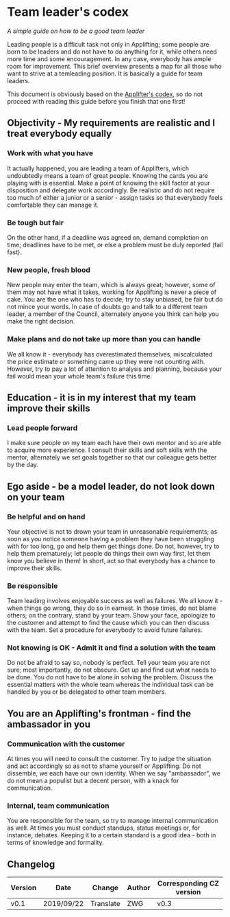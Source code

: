 # Team leader's codex

_A simple guide on how to be a good team leader_

Leading people is a difficult task not only in Applifting; some people are born to be leaders and do not have to do anything for it, while others need more time and some encouragement. In any case, everybody has ample room for improvement. This brief overview presents a map for all those who want to strive at a temleading position. It is basically a guide for team leaders.

This document is obviously based on the [Applifter's codex](./kodex-appliftera-en.md), so do not proceed with reading this guide before you finish that one first!

## Objectivity - My requirements are realistic and I treat everybody equally

### Work with what you have

It actually happened, you are leading a team of Applifters, which undoubtedly means a team of great people. Knowing the cards you are playing with is essential.
Make a point of knowing the skill factor at your disposition and delegate work accordingly. Be realistic and do not require too much of either a junior or a senior - assign tasks so that everybody feels comfortable they can manage it.

### Be tough but fair

On the other hand, if a deadline was agreed on, demand completion on time; deadlines have to be met, or else a problem must be duly reported (fail fast).

### New people, fresh blood

New people may enter the team, which is always great; however, some of them may not have what it takes, working for Applifting is never a piece of cake. You are the one who has to decide; try to stay unbiased, be fair but do not mince your words. In case of doubts go and talk to a different team leader, a member of the Council, alternately anyone you think can help you make the right decision.

### Make plans and do not take up more than you can handle

We all know it - everybody has overestimated themselves, miscalculated the price estimate or something came up they were not counting with. However, try to pay a lot of attention to analysis and planning, because your fail would mean your whole team's failure this time.

## Education - it is in my interest that my team improve their skills

### Lead people forward

I make sure people on my team each have their own mentor and so are able to acquire more experience. I consult their skills and soft skills with the mentor, alternately we set goals together so that our colleague gets better by the day.

## Ego aside - be a model leader, do not look down on your team

### Be helpful and on hand

Your objective is not to drown your team in unreasonable requirements; as soon as you notice someone having a problem they have been struggling with for too long, go and help them get things done. Do not, however, try to help them prematurely; let people do things their own way first, let them know you believe in them! In short, act so that everybody has a chance to improve their skills.

### Be responsible

Team leading involves enjoyable success as well as failures. We all know it - when things go wrong, they do so in earnest. In those times, do not blame others; on the contrary, stand by your team. Show your face, apologize to the customer and attempt to find the cause which you can then discuss with the team. Set a procedure for everybody to avoid future failures.

### Not knowing is OK - Admit it and find a solution with the team

Do not be afraid to say so, nobody is perfect. Tell your team you are not sure; most importantly, do not obscure. Get up and find out what needs to be done. You do not have to be alone in solving the problem. Discuss the essential matters with the whole team whereas the individual task can be handled by you or be delegated to other team members.

## You are an Applifting's frontman - find the ambassador in you

### Communication with the customer

At times you will need to consult the customer. Try to judge the situation and act accordingly so as not to shame yourself or Applifting. Do not dissemble, we each have our own identity. When we say "ambassador", we do not mean a populist but a decent person, with a knack for communication.

### Internal, team communication

You are responsible for the team, so try to manage internal communication as well. At times you must conduct standups, status meetings or, for instance, debates. Keeping it to a certain standard is a good idea - both in terms of knowledge and formality. 

## Changelog

| Version | Date       | Change    | Author | Corresponding CZ version |
| ------- | ---------- | --------- | ------ | ------------------------ |
| v0.1    | 2019/09/22 | Translate | ZWG    | v0.3                     |
